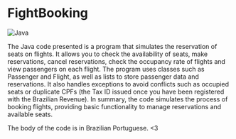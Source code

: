 # FightBooking

![Java](https://img.shields.io/badge/java-%23ED8B00.svg?style=for-the-badge&logo=openjdk&logoColor=white)

The Java code presented is a program that simulates the reservation of seats on flights. It allows you to check the availability of seats, make reservations, cancel reservations, check the occupancy rate of flights and view passengers on each flight. The program uses classes such as Passenger and Flight, as well as lists to store passenger data and reservations. It also handles exceptions to avoid conflicts such as occupied seats or duplicate CPFs (the Tax ID issued once you have been registered with the Brazilian Revenue). In summary, the code simulates the process of booking flights, providing basic functionality to manage reservations and available seats.

The body of the code is in Brazilian Portuguese. <3
